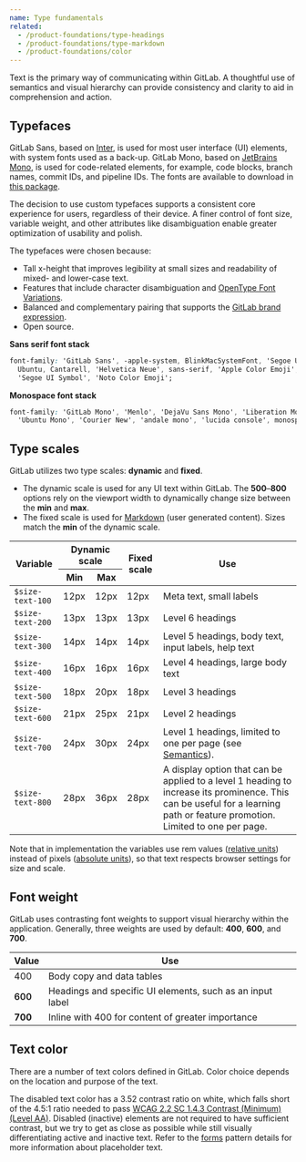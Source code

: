```yaml
---
name: Type fundamentals
related:
  - /product-foundations/type-headings
  - /product-foundations/type-markdown
  - /product-foundations/color
---
```


Text is the primary way of communicating within GitLab. A thoughtful use of semantics and visual hierarchy can provide consistency and clarity to aid in comprehension and action.

## Typefaces

GitLab Sans, based on [Inter](https://rsms.me/inter/), is used for most user interface (UI) elements, with system fonts used as a back-up. GitLab Mono, based on [JetBrains Mono](https://www.jetbrains.com/lp/mono/), is used for code-related elements, for example, code blocks, branch names, commit IDs, and pipeline IDs. The fonts are available to download in [this package](https://www.npmjs.com/package/@gitlab/fonts).

The decision to use custom typefaces supports a consistent core experience for users, regardless of their device. A finer control of font size, variable weight, and other attributes like disambiguation enable greater optimization of usability and polish.

The typefaces were chosen because:

- Tall x-height that improves legibility at small sizes and readability of mixed- and lower-case text.
- Features that include character disambiguation and [OpenType Font Variations](https://learn.microsoft.com/en-us/typography/opentype/spec/otvaroverview).
- Balanced and complementary pairing that supports the [GitLab brand expression](/brand/overview).
- Open source.

**Sans serif font stack**

```css
font-family: 'GitLab Sans', -apple-system, BlinkMacSystemFont, 'Segoe UI', Roboto, 'Noto Sans',
  Ubuntu, Cantarell, 'Helvetica Neue', sans-serif, 'Apple Color Emoji', 'Segoe UI Emoji',
  'Segoe UI Symbol', 'Noto Color Emoji';
```

**Monospace font stack**

```css
font-family: 'GitLab Mono', 'Menlo', 'DejaVu Sans Mono', 'Liberation Mono', 'Consolas',
  'Ubuntu Mono', 'Courier New', 'andale mono', 'lucida console', monospace;
```

## Type scales

GitLab utilizes two type scales: **dynamic** and **fixed**.

- The dynamic scale is used for any UI text within GitLab. The **500**–**800** options rely on the viewport width to dynamically change size between the **min** and **max**.
- The fixed scale is used for [Markdown](/product-foundations/type-markdown) (user generated content). Sizes match the **min** of the dynamic scale.

<table class="table-compact gl-mb-6">
<col>
<colgroup span="2"></colgroup>
<col>
<col>
<thead>
<tr>
<th rowspan="2">Variable</th>
<th colspan="2" class="gl-white-space-nowrap">Dynamic scale</th>
<th rowspan="2" class="gl-white-space-nowrap">Fixed scale</th>
<th rowspan="2">Use</th>
</tr>
<th>Min</th>
<th>Max</th>
</tr>
</thead>
<tbody>
<tr>
<td><code class="gl-white-space-nowrap">$size-text-100</code></td>
<td>12px</td>
<td>12px</td>
<td>12px</td>
<td>Meta text, small labels</td>
</tr>
<tr>
<td><code>$size-text-200</code></td>
<td>13px</td>
<td>13px</td>
<td>13px</td>
<td>Level 6 headings</td>
</tr>
<tr>
<td><code>$size-text-300</code></td>
<td>14px</td>
<td>14px</td>
<td>14px</td>
<td>Level 5 headings, body text, input labels, help text</td>
</tr>
<tr>
<td><code>$size-text-400</code></td>
<td>16px</td>
<td>16px</td>
<td>16px</td>
<td>Level 4 headings, large body text</td>
</tr>
<tr>
<td><code>$size-text-500</code></td>
<td>18px</td>
<td>20px</td>
<td>18px</td>
<td>Level 3 headings</td>
</tr>
<tr>
<td><code>$size-text-600</code></td>
<td>21px</td>
<td>25px</td>
<td>21px</td>
<td>Level 2 headings</td>
</tr>
<tr>
<td><code>$size-text-700</code></td>
<td>24px</td>
<td>30px</td>
<td>24px</td>
<td>Level 1 headings, limited to one per page (see <a href="#semantics">Semantics</a>).</td>
</tr>
<tr>
<td><code>$size-text-800</code></td>
<td>28px</td>
<td>36px</td>
<td>28px</td>
<td>A display option that can be applied to a level 1 heading to increase its prominence. This can be useful for a learning path or feature promotion. Limited to one per page.</td>
</tr>
</tbody>
</table>

Note that in implementation the variables use rem values ([relative units](https://developer.mozilla.org/en-US/docs/Learn/CSS/Building_blocks/Values_and_units#relative_length_units)) instead of pixels ([absolute units](https://developer.mozilla.org/en-US/docs/Learn/CSS/Building_blocks/Values_and_units#absolute_length_units)), so that text respects browser settings for size and scale.

## Font weight

GitLab uses contrasting font weights to support visual hierarchy within the application. Generally, three weights are used by default: **400**, **600**, and **700**.

<table class="table-compact gl-mb-6">
<thead>
<tr>
<th>Value</th>
<th>Use</th>
</tr>
</thead>
<tbody>
<tr>
<td>400</td>
<td>Body copy and data tables</td>
</tr>
<tr>
<td style="font-weight:600;">600</td>
<td>Headings and specific UI elements, such as an input label</td>
</tr>
<tr>
<td style="font-weight:700;">700</td>
<td>Inline with 400 for content of greater importance</td>
</tr>
</tbody>
</table>

## Text color

There are a number of text colors defined in GitLab. Color choice depends on the location and purpose of the text.

<story-viewer component="tokens-text" story="default" title="Tokens"></story-viewer>

The disabled text color has a 3.52 contrast ratio on white, which falls short of the 4.5:1 ratio needed to pass [WCAG 2.2 SC 1.4.3 Contrast (Minimum) (Level AA)](https://www.w3.org/WAI/WCAG22/Understanding/contrast-minimum.html). Disabled (inactive) elements are not required to have sufficient contrast, but we try to get as close as possible while still visually differentiating active and inactive text. Refer to the [forms](/patterns/forms#form-elements) pattern details for more information about placeholder text.
